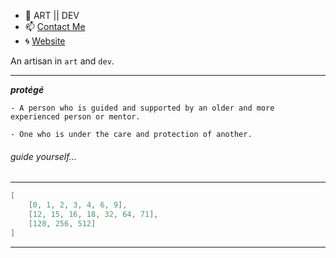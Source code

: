 - 🐙 ART || DEV
- 📫 [Contact Me](https://contact.prothegee.com)
- 🌀 [Website](https://prothegee.com)

An artisan in `art` and `dev`.

___

__*protégé*__
```
- A person who is guided and supported by an older and more experienced person or mentor.

- One who is under the care and protection of another.
```
###### guide yourself...

___

```c
[
    [0, 1, 2, 3, 4, 6, 9],
    [12, 15, 16, 18, 32, 64, 71],
    [128, 256, 512]
]
```
___
<!---
prothegee/prothegee is a ✨ special ✨ repository because its `README.md` (this file) appears on your GitHub profile.
You can click the Preview link to take a look at your changes.
--->
